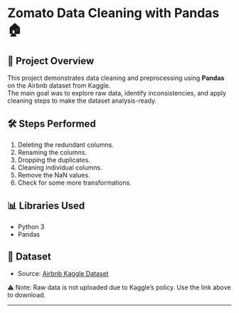 # Zomato Data Cleaning with Pandas 🏠

## 📌 Project Overview

This project demonstrates data cleaning and preprocessing using **Pandas** on the Airbnb dataset from Kaggle.  
The main goal was to explore raw data, identify inconsistencies, and apply cleaning steps to make the dataset analysis-ready.

## 🛠️ Steps Performed

1. Deleting the redundant columns.
2. Renaming the columns.
3. Dropping the duplicates.
4. Cleaning individual columns.
5. Remove the NaN values.
6. Check for some more transformations.

## 📊 Libraries Used

- Python 3
- Pandas

## 📌 Dataset

- Source: [Airbnb Kaggle Dataset](https://www.kaggle.com/datasets/rishikeshkonapure/zomato)

⚠️ Note: Raw data is not uploaded due to Kaggle’s policy. Use the link above to download.

---
